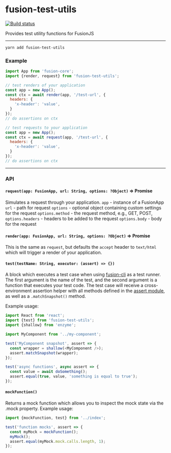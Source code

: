 # fusion-test-utils

[![Build status](https://badge.buildkite.com/830e5ff24d46977835ad18ae693019740e07413e091581905e.svg?branch=master)](https://buildkite.com/uberopensource/fusion-test-utils)

Provides test utility functions for FusionJS

---

```sh
yarn add fusion-test-utils
```

### Example

```js
import App from 'fusion-core';
import {render, request} from 'fusion-test-utils';

// test renders of your application
const app = new App();
const ctx = await render(app, '/test-url', {
  headers: {
    'x-header': 'value',
  }
});
// do assertions on ctx

// test requests to your application
const app = new App();
const ctx = await request(app, '/test-url', {
  headers: {
    'x-header': 'value',
  }
});
// do assertions on ctx
```

---

### API

#### `request(app: FusionApp, url: String, options: ?Object)` => Promise<ctx>

Simulates a request through your application.
`app` - instance of a FusionApp
`url` - path for request
`options` - optional object containing custom settings for the request
`options.method` - the request method, e.g., GET, POST,
`options.headers` - headers to be added to the request
`options.body` - body for the request

#### `render(app: FusionApp, url: String, options: ?Object)` => Promise<ctx>

This is the same as `request`, but defaults the `accept` header to `text/html` which will trigger a render of your application.

#### `test(testName: String, executor: (assert) => {})`

A block which executes a test case when using [fusion-cli](https://github.com/fusionjs/fusion-cli) as a test runner. The first argument is the name of the test, and the second argument is a function that executes your test code. The test case will receive a cross-environment assertion helper with all methods defined in the [assert module](https://nodejs.org/api/assert.html), as well as a `.matchSnapshot()` method.

Example usage:
```js
import React from 'react';
import {test} from 'fusion-test-utils';
import {shallow} from 'enzyme';

import MyComponent from '../my-component';

test('MyComponent snapshot', assert => {
  const wrapper = shallow(<MyComponent />);
  assert.matchSnapshot(wrapper);
});

test('async functions', async assert => {
  const value = await doSomething();
  assert.equal(true, value, 'something is equal to true');
});
```

#### `mockFunction()`

Returns a mock function which allows you to inspect the mock state via the .mock property.
Example usage:
```js
import {mockFunction, test} from '../index';

test('function mocks', assert => {
  const myMock = mockFunction();
  myMock();
  assert.equal(myMock.mock.calls.length, 1);
});
```
